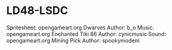 # LD48-LSDC

Spritesheet: opengameart.org Dwarves Author: b_o
Music: opengameart.org Enchanted Tiki 86 Author: cynicmusic
Sound: opengameart.org Mining Pick Author: spookymodem